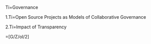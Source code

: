 Ti=Governance

1.Ti=Open Source Projects as Models of Collaborative Governance

2.Ti=Impact of Transparency


=[G/Z/ol/2]